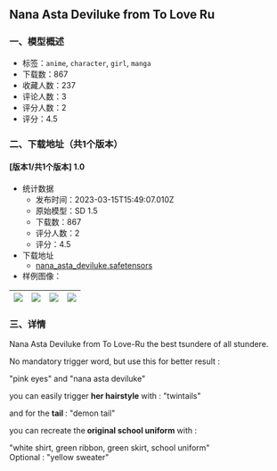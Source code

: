 ## Nana Asta Deviluke from To Love Ru
### 一、模型概述

- 标签：`anime`, `character`, `girl`, `manga`
- 下载数：867
- 收藏人数：237
- 评论人数：3
- 评分人数：2
- 评分：4.5

### 二、下载地址（共1个版本）

#### [版本1/共1个版本] 1.0

- 统计数据
  - 发布时间：2023-03-15T15:49:07.010Z
  - 原始模型：SD 1.5
  - 下载数：867
  - 评分人数：2
  - 评分：4.5
- 下载地址
  - [nana_asta_deviluke.safetensors](https://civitai.com/api/download/models/21802)
- 样例图像：

| <img src="https://image.civitai.com/xG1nkqKTMzGDvpLrqFT7WA/7af5b7d1-6ec7-44d8-2f73-6f05868ce900/width=450/232685.jpeg" /> | <img src="https://image.civitai.com/xG1nkqKTMzGDvpLrqFT7WA/7efc8d32-4f73-43e7-f5db-fc9cba93ff00/width=450/232691.jpeg" /> | <img src="https://image.civitai.com/xG1nkqKTMzGDvpLrqFT7WA/e1da3875-9d68-4642-d257-f3136294d900/width=450/232690.jpeg" /> | <img src="https://image.civitai.com/xG1nkqKTMzGDvpLrqFT7WA/637520d8-a98d-454c-4388-33773cfac100/width=450/232689.jpeg" /> |
| ---- | ---- | ---- | ---- |


### 三、详情
<p>Nana Asta Deviluke from To Love-Ru the best tsundere of all stundere.</p><p>No mandatory trigger word, but use this for better result :</p><p>"pink eyes" and "nana asta deviluke"</p><p></p><p>you can easily trigger <strong>her hairstyle</strong> with : "twintails"</p><p>and for the <strong>tail </strong>: "demon tail"</p><p>you can recreate the<strong> original school uniform</strong> with :</p><p>"white shirt, green ribbon, green skirt, school uniform"<br />Optional : "yellow sweater"</p><p></p><p></p>